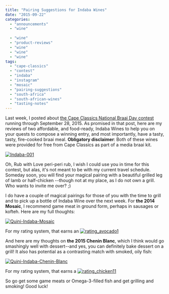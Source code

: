 ```yaml
---
title: "Pairing Suggestions for Indaba Wines"
date: "2015-09-22"
categories: 
  - "announcements"
  - "wine"
  
  - "wine"
  - "product-reviews"
  - "wine"
  - "wine"
  - "wine"
tags: 
  - "cape-classics"
  - "contest"
  - "indaba"
  - "instagram"
  - "mosaic"
  - "pairing-suggestions"
  - "south-africa"
  - "south-african-wines"
  - "tasting-notes"
---
```


Last week, I posted about [the Cape Classics National Braai Day contest](http://thegourmez.com/2015/09/18/cape-classics-national-braai-day-contest/) running through September 28, 2015. As promised in that post, here are my reviews of two affordable, and food-ready, Indaba Wines to help you on your quests to compose a winning entry, and most importantly, have a tasty, tasty, fire-cooked braai meal. **Obligatory disclaimer**: Both of these wines were provided for free from Cape Classics as part of a media braai kit.

[![Indaba-001](http://s3.amazonaws.com/thegourmez-wpmedia/2015/09/Indaba-001-268x500.jpg)](http://s3.amazonaws.com/thegourmez-wpmedia/2015/09/Indaba-001.jpg)

Oh, Rub with Love peri-peri rub, I wish I could use you in time for this contest, but alas, it's not meant to be with my current travel schedule. Someday soon, you will find your magical pairing with a beautiful grilled leg of lamb or half-chicken --though not at my place, as I do not own a grill. Who wants to invite me over? ;)

I do have a couple of magical pairings for those of you with the time to grill and to pick up a bottle of Indaba Wine over the next week. For **the 2014 Mosaic**, I recommend game meat in ground form, perhaps in sausages or kofteh. Here are my full thoughts:

[![Quini-Indaba-Mosaic](http://s3.amazonaws.com/thegourmez-wpmedia/2015/09/Quini-Indaba-Mosaic.jpg)](http://s3.amazonaws.com/thegourmez-wpmedia/2015/09/Quini-Indaba-Mosaic.jpg)

For my rating system, that earns an [![rating_avocado1](http://s3.amazonaws.com/thegourmez-wpmedia/2009/02/rating_avocado1.gif)](http://s3.amazonaws.com/thegourmez-wpmedia/2009/02/rating_avocado1.gif)

And here are my thoughts on **the 2015 Chenin Blanc**, which I think would go smashingly well with dessert--and yes, you can definitely bake dessert on a grill! It also has potential as a contrasting match with smoked, oily fish:

[![Quini-Indaba-Chenin-Blanc](http://s3.amazonaws.com/thegourmez-wpmedia/2015/09/Quini-Indaba-Chenin-Blanc.jpg)](http://s3.amazonaws.com/thegourmez-wpmedia/2015/09/Quini-Indaba-Chenin-Blanc.jpg)

For my rating system, that earns a [![rating_chicken11](http://s3.amazonaws.com/thegourmez-wpmedia/2009/02/rating_chicken11.gif)](http://s3.amazonaws.com/thegourmez-wpmedia/2009/02/rating_chicken11.gif)

So go get some game meats or Omega-3-filled fish and get grilling and smoking! Good luck!
